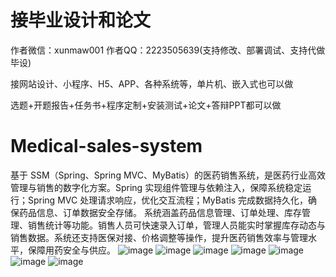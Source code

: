 # 接毕业设计和论文
作者微信：xunmaw001  作者QQ：2223505639(支持修改、部署调试、支持代做毕设)

接网站设计、小程序、H5、APP、各种系统等，单片机、嵌入式也可以做

选题+开题报告+任务书+程序定制+安装测试+论文+答辩PPT都可以做
# Medical-sales-system
基于 SSM（Spring、Spring MVC、MyBatis）的医药销售系统，是医药行业高效管理与销售的数字化方案。Spring 实现组件管理与依赖注入，保障系统稳定运行；Spring MVC 处理请求响应，优化交互流程；MyBatis 完成数据持久化，确保药品信息、订单数据安全存储。  系统涵盖药品信息管理、订单处理、库存管理、销售统计等功能。销售人员可快速录入订单，管理人员能实时掌握库存动态与销售数据。系统还支持医保对接、价格调整等操作，提升医药销售效率与管理水平，保障用药安全与供应。 
![image](https://github.com/user-attachments/assets/65536135-8f47-4dac-8681-665ba06827ec)
![image](https://github.com/user-attachments/assets/61393acb-ad5b-473e-87f3-6b4776888672)
![image](https://github.com/user-attachments/assets/730fa88e-cf44-4448-bf35-425ff8dc232b)
![image](https://github.com/user-attachments/assets/cddfd7ed-3549-4673-9fc3-556169154e86)
![image](https://github.com/user-attachments/assets/95e90853-9e90-477a-ab18-b7c03dc131ef)
![image](https://github.com/user-attachments/assets/7d9186ca-55f9-48a8-beb4-24ce435746b1)
![image](https://github.com/user-attachments/assets/b82e5d5b-2d8f-4ff3-830e-968bfc3cf185)
